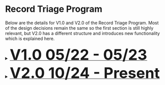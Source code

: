 # Record Triage Program

Below are the details for V1.0 and V2.0 of the Record Triage Program. Most of the design decisions remain the same so the first section is still highly relevant, but V2.0 has a different structure and introduces new functionality which is explained here.

<details>
<summary><b><u><font size="+5">V1.0 05/22 - 05/23</font></u></b></summary>

<br>

June 7, 2022
Lilah Kelly

This work is originally by one coder, and has been briefly modified by a second (me). This second coder modified some
aspects of the code but mainly worked on making the code more legible and easy for the next coder to know what's
happening.

I have included notes throughout of things to look at and that need improving still (I ran out of time). I also have
two file types for each class; one as a CLASS file which is the unmodified original code without comments. The JAVA
versions of these classes are the modified and commented ones. The CLASS files are there to be looked at and
compare with the JAVA files for debugging ONLY.

***Please remove these CLASS files when running the program as they have issues that have since been fixed.***
These CLASS files are:
APIutilities.class
ReadWriteToExcel.class
Triage.class
WriteOutputToExistingExcelFile.class
WriteOutputToNewExcelFile.class

DO NOT remove Bib.class or any other classes not explicitly listed above. These are used as libraries and need no modifications.

March 23, 2023
Son (Kyrie) Nguyen  
According to the previous developer,

> DO NOT remove Bib.class or any other classes not explicitly listed above. These are used as libraries and need no modifications.

This means that the program REQUIRES external libraries in order to run correctly. As software applications are usually built upon previous ones, external libraries serve as the foundation work so that software developers don't have to develop everything from scratch. These libraries were missing in the second iteration for some unidentified reasons. Based on the work of the first iteration, I copy those libraries from the first iteration and put them in the second iteration, under `jar` and `exlibrisgroup` folders.

For the CLASS files that the previous developer used for debugging only, I have re-compiled them using that developer's JAVA files. Therefore, DO NOT remove these CLASS files as they are necessary. They are NOT the same with those in the first iteration and will have different behaviour.

I also bring back and slightly modify the `.cmd` files to run natively on Windows without using any specific software and to get the correct path to run the API. In line 4 of each file,

```cmd
cd "%~dp0"\java --> cd "%~dp0"\src
```

March 28, 2023
Son (Kyrie) Nguyen  
Finish the first version for Python program.  
If your computer does not have Python, you need to run `install.cmd` and follow the Python Installer to install Python. Once Python is installed, you can run `setup.cmd` to install extra packages and folders for the program.

There is still one last thing - this program requires an API key from Ex Libris for data fetching. Please contact [Joanna DiPasquale](https://www.union.edu/schaffer-library/faculty-staff/joanna-dipasquale) for further information. Once you get the API key, you can change the value in `sample.env` and rename the file to `.env`

A big improvement of the main program `main.cmd` is that the user can name the output file. If no extension is detected in that name, the file extension is set to `.xlsx`. If no input is detected, the default output file will be in the same folder as the input file, with the suffix `_triaged`.

Note that there **MUST BE NO SPACE** in both the input file path and output file path, as they can cause reading problems for the program (blame Windows on this). If you put your input files in a folder with SPACE in its name, please kindly move them to another folder.

There is also a Python script for debugging, where user can open the command line and run as follows:

```cmd
py debug.py -ids mms_id1 mms_id2 ...
```

Eg: `py debug.py -ids 991004787783604651`

The purpose of the debugging program is for quickly testing a short list MMS IDs, with **colorized** messages.

There is also the interactive mode that allows user to enter one MMS ID at a time. To run this mode, simpy run `py debug.py -i` or double click on `debug_interactive.cmd`.

For more options on using `debug.py`, user can run `py debug.py -h` to get a more detailed description.

Note that `debug.py` is a WIP so please let me know about your feedback.

April 17, 2023
Son (Kyrie) Nguyen  
Debug or logging files are now under `./logs`.

April 25, 2023
Son (Kyrie) Nguyen  
Add script `scripts\update.cmd` to download newest code from Github. This is still **WIP** so unless you know what you are doing, **DON'T** run this until a developer tells you to.

Re-structuralize the whole project to better separate contents:

- Scripts to modify/update the project is in `scripts` (unless you are a developer, you don't really touch this folder)
- The main applications are now under `app` to separate end-users from Python modules.
- Triaged outputs are now in `app\outputs`.
- Logging outputs are now in `app\logs`.

June 2, 2023
Son (Kyrie) Nguyen  
Update `scripts\update.cmd` to create backups. It is less scarier to run this now I guess.

Project structure:

```bash
📦app
 ┣ 📂logs
 ┣ 📂outputs
 ┣ 📂src
 ┃ ┣ 📜.env
 ┃ ┣ 📜bib.py
 ┃ ┣ 📜config.py
 ┃ ┣ 📜debug.py
 ┃ ┣ 📜logger.py
 ┃ ┣ 📜main.py
 ┃ ┣ 📜rule.py
 ┃ ┣ 📜test.py
 ┃ ┗ 📜triage.py
 ┣ 📜debug_interactive.cmd
 ┗ 📜main.cmd <-- The main program 

📦scripts
 ┣ 📜install.cmd
 ┣ 📜setup.cmd
 ┗ 📜update.cmd

📜requirements.txt
```

</details>

<details>
<summary><b><u><font size="+5">V2.0 10/24 - Present</font></u></b></summary>

<br>

Oct 4, 2024
James Gaskell
Add an evaluation of the 008 field to ensure it matches the main record which should help shorten final review. The 008 field does not have indicators or subfield codes, instead it is an *UP TO* 40 character string where the position of each character indicates the element it belongs to.

This element of the program will require maintenance should Alma decide to change the order or elements in the 008. A current explanation of the characters' significance can be found [here](https://www.loc.gov/marc/bibliographic/bd008a.html)

</details>
